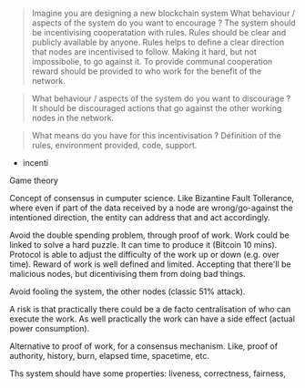 > Imagine you are designing a new blockchain system
> What behaviour / aspects of the system do you want to encourage ? 
The system should be incentivising cooperatation with rules.
Rules should be clear and publicly available by anyone. Rules helps to define a clear direction that nodes are incentivised to follow. Making it hard, but not impossibolie, to go against it.
To provide communal cooperation reward should be provided to who work for the benefit of the network.



> What behaviour / aspects of the system do you want to discourage ?
It should be discouraged actions that go against the other working nodes in the network.


> What means do you have for this incentivisation ?
 Definition of the rules, environment provided, code, support.

- incenti


Game theory











Concept of consensus in cumputer science. Like Bizantine Fault Tollerance, where even if part of the data received by a node are wrong/go-against the intentioned direction, the entity can address that and act accordingly.

Avoid the double spending problem, through proof of work. Work could be linked to solve a hard puzzle. It can time to produce it (Bitcoin 10 mins). Protocol is able to adjust the difficulty of the work up or down (e.g. over time). Reward of work is well defined and limited. Accepting that there'll be malicious nodes, but dicentivising them from doing bad things.


Avoid fooling the system, the other nodes (classic 51% attack).

A risk is that practically there could be a de facto centralisation of who can execute the work. As well practically the work can have a side effect (actual power consumption).

Alternative to proof of work, for a consensus mechanism. Like, proof of authority, history, burn, elapsed time, spacetime, etc.




Ths system should have some properties: liveness, correctness, fairness, 